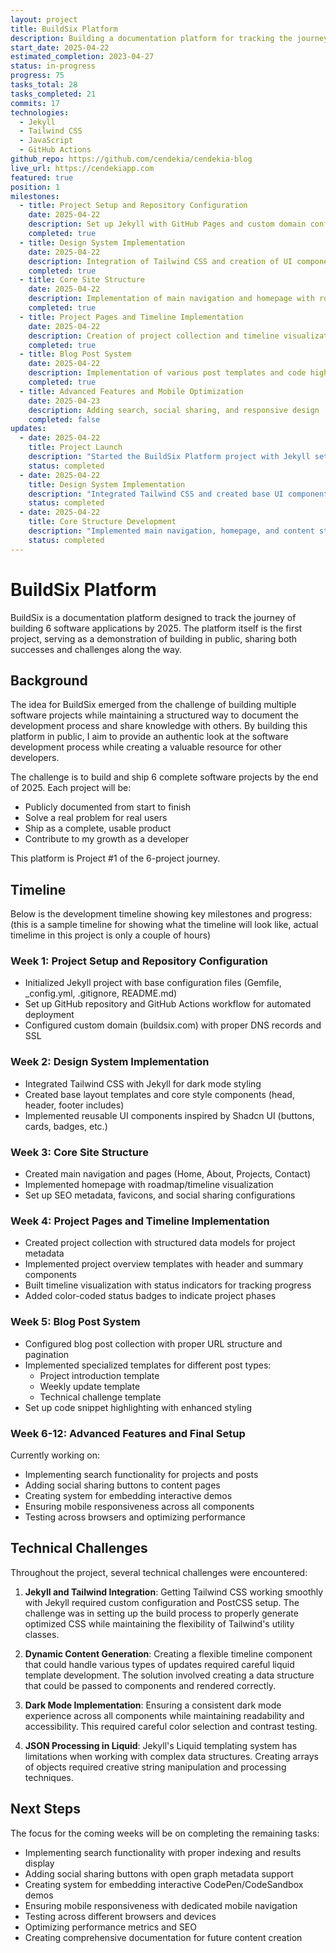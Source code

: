 ```yaml
---
layout: project
title: BuildSix Platform
description: Building a documentation platform for tracking the journey of creating 6 software projects by 2025
start_date: 2025-04-22
estimated_completion: 2023-04-27
status: in-progress
progress: 75
tasks_total: 28
tasks_completed: 21
commits: 17
technologies:
  - Jekyll
  - Tailwind CSS
  - JavaScript
  - GitHub Actions
github_repo: https://github.com/cendekia/cendekia-blog
live_url: https://cendekiapp.com
featured: true
position: 1
milestones:
  - title: Project Setup and Repository Configuration
    date: 2025-04-22
    description: Set up Jekyll with GitHub Pages and custom domain configuration
    completed: true
  - title: Design System Implementation
    date: 2025-04-22
    description: Integration of Tailwind CSS and creation of UI components
    completed: true
  - title: Core Site Structure
    date: 2025-04-22
    description: Implementation of main navigation and homepage with roadmap
    completed: true
  - title: Project Pages and Timeline Implementation
    date: 2025-04-22
    description: Creation of project collection and timeline visualization
    completed: true
  - title: Blog Post System
    date: 2025-04-22
    description: Implementation of various post templates and code highlighting
    completed: true
  - title: Advanced Features and Mobile Optimization
    date: 2025-04-23
    description: Adding search, social sharing, and responsive design
    completed: false
updates:
  - date: 2025-04-22
    title: Project Launch
    description: "Started the BuildSix Platform project with Jekyll setup and initial configuration"
    status: completed
  - date: 2025-04-22
    title: Design System Implementation
    description: "Integrated Tailwind CSS and created base UI components inspired by Shadcn UI"
    status: completed
  - date: 2025-04-22
    title: Core Structure Development
    description: "Implemented main navigation, homepage, and content structure"
    status: completed
---
```


# BuildSix Platform

BuildSix is a documentation platform designed to track the journey of building 6 software applications by 2025. The platform itself is the first project, serving as a demonstration of building in public, sharing both successes and challenges along the way.

## Background

The idea for BuildSix emerged from the challenge of building multiple software projects while maintaining a structured way to document the development process and share knowledge with others. By building this platform in public, I aim to provide an authentic look at the software development process while creating a valuable resource for other developers.

The challenge is to build and ship 6 complete software projects by the end of 2025. Each project will be:

- Publicly documented from start to finish
- Solve a real problem for real users
- Ship as a complete, usable product
- Contribute to my growth as a developer

This platform is Project #1 of the 6-project journey.

## Timeline

Below is the development timeline showing key milestones and progress: (this is a sample timeline for showing what the timeline will look like, actual timelime in this project is only a couple of hours)

### Week 1: Project Setup and Repository Configuration

- Initialized Jekyll project with base configuration files (Gemfile, _config.yml, .gitignore, README.md)
- Set up GitHub repository and GitHub Actions workflow for automated deployment
- Configured custom domain (buildsix.com) with proper DNS records and SSL

### Week 2: Design System Implementation

- Integrated Tailwind CSS with Jekyll for dark mode styling
- Created base layout templates and core style components (head, header, footer includes)
- Implemented reusable UI components inspired by Shadcn UI (buttons, cards, badges, etc.)

### Week 3: Core Site Structure

- Created main navigation and pages (Home, About, Projects, Contact)
- Implemented homepage with roadmap/timeline visualization
- Set up SEO metadata, favicons, and social sharing configurations

### Week 4: Project Pages and Timeline Implementation

- Created project collection with structured data models for project metadata
- Implemented project overview templates with header and summary components
- Built timeline visualization with status indicators for tracking progress
- Added color-coded status badges to indicate project phases

### Week 5: Blog Post System

- Configured blog post collection with proper URL structure and pagination
- Implemented specialized templates for different post types:
  - Project introduction template
  - Weekly update template
  - Technical challenge template
- Set up code snippet highlighting with enhanced styling

### Week 6-12: Advanced Features and Final Setup

Currently working on:
- Implementing search functionality for projects and posts
- Adding social sharing buttons to content pages
- Creating system for embedding interactive demos
- Ensuring mobile responsiveness across all components
- Testing across browsers and optimizing performance

## Technical Challenges

Throughout the project, several technical challenges were encountered:

1. **Jekyll and Tailwind Integration**: Getting Tailwind CSS working smoothly with Jekyll required custom configuration and PostCSS setup. The challenge was in setting up the build process to properly generate optimized CSS while maintaining the flexibility of Tailwind's utility classes.

2. **Dynamic Content Generation**: Creating a flexible timeline component that could handle various types of updates required careful liquid template development. The solution involved creating a data structure that could be passed to components and rendered correctly.

3. **Dark Mode Implementation**: Ensuring a consistent dark mode experience across all components while maintaining readability and accessibility. This required careful color selection and contrast testing.

4. **JSON Processing in Liquid**: Jekyll's Liquid templating system has limitations when working with complex data structures. Creating arrays of objects required creative string manipulation and processing techniques.

## Next Steps

The focus for the coming weeks will be on completing the remaining tasks:

- Implementing search functionality with proper indexing and results display
- Adding social sharing buttons with open graph metadata support
- Creating system for embedding interactive CodePen/CodeSandbox demos
- Ensuring mobile responsiveness with dedicated mobile navigation
- Testing across different browsers and devices
- Optimizing performance metrics and SEO
- Creating comprehensive documentation for future content creation 
